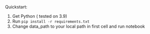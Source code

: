 Quickstart:
1. Get Python ( tested on 3.9)
2. Run ``pip install -r requirements.txt``
3. Change data_path to your local path in first cell and run notebook